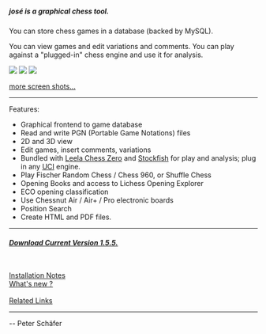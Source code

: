 ##### jos&eacute; is a graphical chess tool.

You can store chess games in a database (backed by
MySQL).

You can view games and edit variations and comments.
You can play against a "plugged-in" chess engine and use it for
analysis.

<a href="https://peteschaefer.github.io/jose/images/shots/shot01.png"><img src="https://peteschaefer.github.io/jose/images/shots/shot01t.jpg"></a>
<a href="https://peteschaefer.github.io/jose/images/shots/shot04.png"><img src="https://peteschaefer.github.io/jose/images/shots/shot04t.jpg"></a>
<a href="https://peteschaefer.github.io/jose/images/shots/shot05.png"><img src="https://peteschaefer.github.io/jose/images/shots/shot05t.jpg"></a>

<a href="https://peteschaefer.github.io/jose/images/shots/index.html">more screen shots...</a>

---

Features:

- Graphical frontend to game database
- Read and write PGN (Portable Game Notations) files
- 2D and 3D view
- Edit games, insert comments, variations
- Bundled with [Leela Chess Zero](https://lczero.org/) and [Stockfish](https://stockfishchess.org/) for play and analysis; plug in any [UCI](https://peteschaefer.github.io/jose/links.html#engines) engine.
- Play Fischer Random Chess / Chess 960, or Shuffle Chess
- Opening Books and access to Lichess Opening Explorer
- ECO opening classification
- Use Chessnut Air / Air+ / Pro electronic boards
- Position Search
- Create HTML and PDF files.

---

###### **<a href="https://github.com/peteschaefer/jose/releases">Download Current Version 1.5.5.</a>**

<br>
<a href="https://github.com/peteschaefer/jose/wiki/Installation-Notes">Installation Notes</a><br>
<a href="https://github.com/peteschaefer/jose/wiki/What's-New-in-version-1.5">What's new ?</a><br>
<br>
<a href="https://peteschaefer.github.io/jose/links.html">Related Links</a>

---

-- Peter Schäfer
